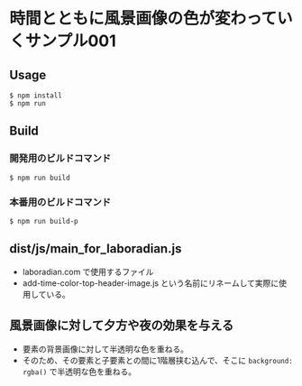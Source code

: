 時間とともに風景画像の色が変わっていくサンプル001
================

Usage
-------

```
$ npm install
$ npm run
```

Build
-------

### 開発用のビルドコマンド

```
$ npm run build
```

### 本番用のビルドコマンド

```
$ npm run build-p
```


dist/js/main_for_laboradian.js
------------

- laboradian.com で使用するファイル
- add-time-color-top-header-image.js という名前にリネームして実際に使用している。


風景画像に対して夕方や夜の効果を与える
-------

- 要素の背景画像に対して半透明な色を重ねる。
- そのため、その要素と子要素との間に1階層挟む込んで、そこに `background: rgba()` で半透明な色を重ねる。



